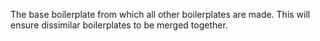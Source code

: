 The base boilerplate from which all other boilerplates are made. This will ensure dissimilar boilerplates to be merged together.

